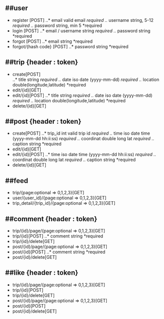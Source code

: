 ##user
------
* register [POST]
..* email           valid email                     *required
..* username        string, 5-12                    *required
..* password        string, min 5                   *required
* login [POST]
..* email / username                string          *required
..* password                        string          *required
* forgot [POST]
..* email                           string          *required
* forgot/{hash code} [POST]
..* password                        string          *required
 
 
##trip {header : token}
----------
* create[POST]   
..* title           string                          *required
..* date            iso date (yyyy-mm-dd)           *required
..* location        double(longitude,latitude)      *required
* edit/{id}[GET]
* edit/{id}[POST]
..* title           string                          *required
..* date            iso date (yyyy-mm-dd)           *required
..* location        double(longitude,latitude)      *required      
* delete/{id}[GET]
 
 
##post {header : token}
--------
* create[POST]
..* trip_id         int valid trip id                       *required
..* time            iso date time (yyyy-mm-dd hh:ii:ss)     *required
..* coordinat       double long lat                         *required
..* caption         string                                  *required
* edit/{id}[GET]
* edit/{id}[POST]
..* time            iso date time (yyyy-mm-dd hh:ii:ss)     *required
..* coordinat       double long lat                         *required
..* caption         string                                  *required      
* delete/{id}[GET]
 
 
##feed
-----------
* trip/{page:optional => 0,1,2,3}[GET]
* user/{user_id}/{page:optional => 0,1,2,3}[GET]
* trip_detail/{trip_id}/{page:optional => 0,1,2,3}[GET]
 
 
##comment {header : token}
--------------
* trip/{id}/page/{page:optional => 0,1,2,3}[GET]
* trip/{id}[POST]
..* comment         string                                  *required
* trip/{id}/delete[GET]
* post/{id}/page/{page:optional => 0,1,2,3}[GET]
* post/{id}[POST]
..* comment         string                                  *required
* post/{id}/delete[GET]
 
 
##like {header : token}
---------------
* trip/{id}/page/{page:optional => 0,1,2,3}[GET]
* trip/{id}[POST]
* trip/{id}/delete[GET]
* post/{id}/page/{page:optional => 0,1,2,3}[GET]
* post/{id}[POST]
* post/{id}/delete[GET]